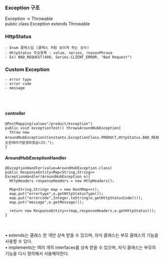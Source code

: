 
### Exception 구조
Exception -> Throwable  
public class Exception extends Throwable

### HttpStatus
	- Enum 클래스임 (클래스 처럼 보이게 하는 상수)
	- HttpStatus 주요항목 : value, series, reasonPhrase
	- Ex) BAD_REQUEST(400, Series.CLIENT_ERROR, "Bad Request")

### Custom Exception
	- error type
	- error code
	- message

<br></br>
#### controller
```
@PostMapping(value="/product/exception")
public void exceptionTest() throwsAroundHubException{
  throw new AroundHubException(Constants.ExceptionClass.PRODUCT,HttpStatus.BAD_REQUEST,"의도한에러가발생하였습니다.");
}
```
#### AroundHubExceptionHandler
```
@ExceptionHandler(value=AroundHubException.class)
public ResponseEntity<Map<String,String>> ExceptionHandler(AroundHubException e){
  HttpHeaders responseHeaders = new HttpHeaders();

  Map<String,String> map = new HashMap<>();
  map.put("errortype",e.getHttpStatusType());
  map.put("errorcode",Integer.toString(e.getHttpStatusCode()));
  map.put("message",e.getMessage());

  return new ResponseEntity<>(map,responseHeaders,e.getHttpStatus());
}
```
<br></br>
• extends는 클래스 한 개만 상속 받을 수 있으며, 자식 클래스는 부모 클래스의 기능을 사용할 수 있다.  
• implements는 여러 개의 interfaces를 상속 받을 수 있으며, 자식 클래스는 부모의 기능을 다시 정의해서 사용해야한다.


